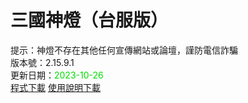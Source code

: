 # 三國神燈（台服版）
提示：神燈不存在其他任何宣傳網站或論壇，謹防電信詐騙<br>
版本號：2.15.9.1<br>
更新日期：<font color="#00dd00">2023-10-26</font><br>
[程式下載](https://pixeldrain.com/u/G1vfMyZm) [使用說明下載](https://pixeldrain.com/u/rQcYUYW5)<br>
